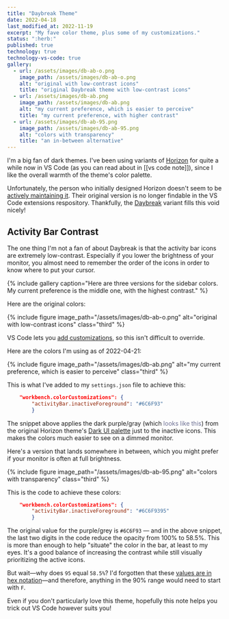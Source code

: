 ```yaml
---
title: "Daybreak Theme"
date: 2022-04-18  
last_modified_at: 2022-11-19  
excerpt: "My fave color theme, plus some of my customizations."
status: ":herb:"  
published: true
technology: true
technology-vs-code: true
gallery:
  - url: /assets/images/db-ab-o.png
    image_path: /assets/images/db-ab-o.png
    alt: "original with low-contrast icons"
    title: "original Daybreak theme with low-contrast icons"
  - url: /assets/images/db-ab.png
    image_path: /assets/images/db-ab.png
    alt: "my current preference, which is easier to perceive"
    title: "my current preference, with higher contrast"
  - url: /assets/images/db-ab-95.png
    image_path: /assets/images/db-ab-95.png
    alt: "colors with transparency"
    title: "an in-between alternative"
---
```


I'm a big fan of dark themes. I've been using variants of [Horizon](https://horizontheme.netlify.app/) for quite a while now in VS Code (as you can read about in [[vs code note]]), since I like the overall warmth of the theme's color palette.  

Unfortunately, the person who initially designed Horizon doesn't seem to be [actively maintaining it](https://github.com/jolaleye/horizon-theme-vscode). Their original version is no longer findable in the VS Code extensions respository. Thankfully, the [Daybreak](https://daybreaktheme.com/) variant fills this void nicely!  

## Activity Bar Contrast  

The one thing I'm not a fan of about Daybreak is that the activity bar icons are extremely low-contrast. Especially if you lower the brightness of your monitor, you almost need to remember the order of the icons in order to know where to put your cursor.  

{% include gallery caption="Here are three versions for the sidebar colors. My current preference is the middle one, with the highest contrast." %}

Here are the original colors:  

{% include figure image_path="/assets/images/db-ab-o.png" alt="original with low-contrast icons" class="third" %}  

VS Code lets you [add customizations](https://code.visualstudio.com/api/references/theme-color#activity-bar), so this isn't difficult to override.  

Here are the colors I'm using as of 2022-04-21:  

{% include figure image_path="/assets/images/db-ab.png" alt="my current preference, which is easier to perceive" class="third" %}

This is what I've added to my `settings.json` file to achieve this:  

```json
    "workbench.colorCustomizations": {
        "activityBar.inactiveForeground": "#6C6F93"
        }
```

The snippet above applies the dark purple/gray (which <span style="color: #6C6F93;">looks like this</span>) from the original Horizon theme's [Dark UI palette](https://horizontheme.netlify.app/) just to the inactive icons. This makes the colors much easier to see on a dimmed monitor.  

Here's a version that lands somewhere in between, which you might prefer if your monitor is often at full brightness.  

{% include figure image_path="/assets/images/db-ab-95.png" alt="colors with transparency" class="third" %}

This is the code to achieve these colors:  

```json
    "workbench.colorCustomizations": {
        "activityBar.inactiveForeground": "#6C6F9395"
        }
```

The original value for the purple/grey is `#6C6F93` — and in the above snippet, the last two digits in the code reduce the opacity from 100% to 58.5%. This is more than enough to help "situate" the color in the bar, at least to my eyes. It's a good balance of increasing the contrast while still visually prioritizing the active icons.  

But wait—why does `95` equal `58.5%`? I'd forgotten that these [values are in hex notation](https://css-tricks.com/8-digit-hex-codes/)—and therefore, anything in the 90% range would need to start with `F`.  

Even if you don't particularly love this theme, hopefully this note helps you trick out VS Code however suits you!  